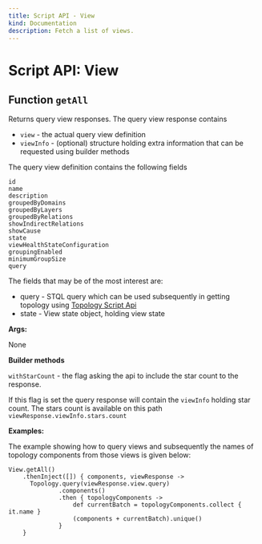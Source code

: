 ```yaml
---
title: Script API - View
kind: Documentation
description: Fetch a list of views.
---
```


# Script API: View

## Function `getAll`

Returns query view responses. The query view response contains
* `view` - the actual query view definition
* `viewInfo` - (optional) structure holding extra information that can be requested using builder methods

The query view definition contains the following fields

```text
id
name
description
groupedByDomains
groupedByLayers
groupedByRelations
showIndirectRelations
showCause
state
viewHealthStateConfiguration
groupingEnabled
minimumGroupSize
query
```

The fields that may be of the most interest are:
* query - STQL query which can be used subsequently in getting topology using [Topology Script Api](./topology.md)
* state - View state object, holding view state

**Args:**

None

**Builder methods**

`withStarCount` - the flag asking the api to include the star count to the response.

If this flag is set the query response will contain the `viewInfo` holding star count.
The stars count is available on this path `viewResponse.viewInfo.stars.count`

**Examples:**

The example showing how to query views and subsequently the names of topology components from those views is given below:

```text
View.getAll()
    .thenInject([]) { components, viewResponse ->
      Topology.query(viewResponse.view.query)
              .components()
              .then { topologyComponents ->
                  def currentBatch = topologyComponents.collect { it.name }
                  (components + currentBatch).unique()
              }
    }

```
